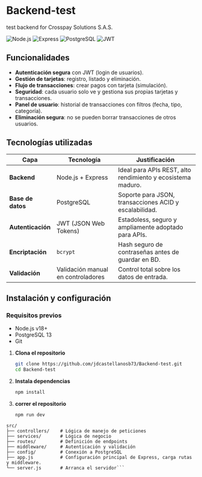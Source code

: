 # Backend-test
test backend for Crosspay Solutions S.A.S.


![Node.js](https://img.shields.io/badge/Node.js-18%2B-green?logo=node.js)
![Express](https://img.shields.io/badge/Express.js-4.x-black?logo=express)
![PostgreSQL](https://img.shields.io/badge/PostgreSQL-12%2B-blue?logo=postgresql)
![JWT](https://img.shields.io/badge/JWT-Authentication-orange)


##  Funcionalidades

-  **Autenticación segura** con JWT (login de usuarios).
-  **Gestión de tarjetas**: registro, listado y eliminación.
- **Flujo de transacciones**: crear pagos con tarjeta (simulación).
-  **Seguridad**: cada usuario solo ve y gestiona sus propias tarjetas y transacciones.
-  **Panel de usuario**: historial de transacciones con filtros (fecha, tipo, categoría).
- **Eliminación segura**: no se pueden borrar transacciones de otros usuarios.


## Tecnologías utilizadas

| Capa | Tecnología | Justificación |
|------|-----------|---------------|
| **Backend** | Node.js + Express | Ideal para APIs REST, alto rendimiento y ecosistema maduro. |
| **Base de datos** | PostgreSQL | Soporte para JSON, transacciones ACID y escalabilidad. |
| **Autenticación** | JWT (JSON Web Tokens) | Estadoless, seguro y ampliamente adoptado para APIs. |
| **Encriptación** | `bcrypt` | Hash seguro de contraseñas antes de guardar en BD. |
| **Validación** | Validación manual en controladores | Control total sobre los datos de entrada. |



##  Instalación y configuración

### Requisitos previos
- Node.js v18+
- PostgreSQL 13
- Git


1. **Clona el repositorio**
   ```bash
   git clone https://github.com/jdcastellanosb73/Backend-test.git
   cd Backend-test
2. **Instala dependencias**
   ```bash
   npm install
3. **correr el repositorio**
   ```bash
   npm run dev
```
src/
├── controllers/    # Lógica de manejo de peticiones
├── services/       # Lógica de negocio
├── routes/         # Definición de endpoints
├── middleware/     # Autenticación y validación
├── config/         # Conexión a PostgreSQL
├── app.js          # Configuración principal de Express, carga rutas y middleware.
└── server.js       # Arranca el servidor```


